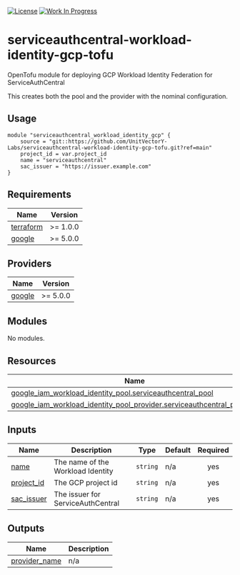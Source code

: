 [![License](https://img.shields.io/badge/License-Apache%202.0-blue.svg)](https://opensource.org/licenses/Apache-2.0) [![Work In Progress](https://img.shields.io/badge/Status-Work%20In%20Progress-yellow)](https://unitvectory-labs.github.io/uvy-labs-guide/bestpractices/status/#work-in-progress)

# serviceauthcentral-workload-identity-gcp-tofu

OpenTofu module for deploying GCP Workload Identity Federation for ServiceAuthCentral

This creates both the pool and the provider with the nominal configuration.

## Usage

```hcl
module "serviceauthcentral_workload_identity_gcp" {
    source = "git::https://github.com/UnitVectorY-Labs/serviceauthcentral-workload-identity-gcp-tofu.git?ref=main"
    project_id = var.project_id
    name = "serviceauthcentral"
    sac_issuer = "https://issuer.example.com"
}
```

<!-- BEGIN_TF_DOCS -->
## Requirements

| Name | Version |
|------|---------|
| <a name="requirement_terraform"></a> [terraform](#requirement\_terraform) | >= 1.0.0 |
| <a name="requirement_google"></a> [google](#requirement\_google) | >= 5.0.0 |

## Providers

| Name | Version |
|------|---------|
| <a name="provider_google"></a> [google](#provider\_google) | >= 5.0.0 |

## Modules

No modules.

## Resources

| Name | Type |
|------|------|
| [google_iam_workload_identity_pool.serviceauthcentral_pool](https://registry.terraform.io/providers/hashicorp/google/latest/docs/resources/iam_workload_identity_pool) | resource |
| [google_iam_workload_identity_pool_provider.serviceauthcentral_provider](https://registry.terraform.io/providers/hashicorp/google/latest/docs/resources/iam_workload_identity_pool_provider) | resource |

## Inputs

| Name | Description | Type | Default | Required |
|------|-------------|------|---------|:--------:|
| <a name="input_name"></a> [name](#input\_name) | The name of the Workload Identity | `string` | n/a | yes |
| <a name="input_project_id"></a> [project\_id](#input\_project\_id) | The GCP project id | `string` | n/a | yes |
| <a name="input_sac_issuer"></a> [sac\_issuer](#input\_sac\_issuer) | The issuer for ServiceAuthCentral | `string` | n/a | yes |

## Outputs

| Name | Description |
|------|-------------|
| <a name="output_provider_name"></a> [provider\_name](#output\_provider\_name) | n/a |
<!-- END_TF_DOCS -->
